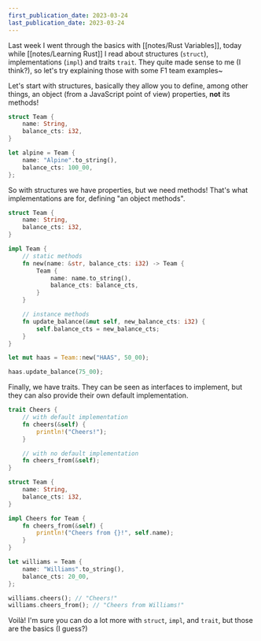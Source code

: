 ```yaml
---
first_publication_date: 2023-03-24
last_publication_date: 2023-03-24
---
```


Last week I went through the basics with [[notes/Rust Variables]], today while [[notes/Learning Rust]] I read about structures (`struct`), implementations (`impl`) and traits `trait`.  They quite made sense to me (I think?), so let's try explaining those with some F1 team examples~

Let's start with structures, basically they allow you to define, among other things, an object (from a JavaScript point of view) properties, **not** its methods!
```rust
struct Team {
	name: String,
	balance_cts: i32,
}

let alpine = Team {
	name: "Alpine".to_string(),
	balance_cts: 100_00,
};
```

So with structures we have properties, but we need methods! That's what implementations are for, defining "an object methods".
```rust
struct Team {
	name: String,
	balance_cts: i32,
}

impl Team {
	// static methods
	fn new(name: &str, balance_cts: i32) -> Team {
		Team {
			name: name.to_string(),
			balance_cts: balance_cts,
		}
	}

	// instance methods
	fn update_balance(&mut self, new_balance_cts: i32) {
		self.balance_cts = new_balance_cts;
	}
}

let mut haas = Team::new("HAAS", 50_00);

haas.update_balance(75_00);
```

Finally, we have traits. They can be seen as interfaces to implement, but they can also provide their own default implementation.
```rust
trait Cheers {
	// with default implementation
	fn cheers(&self) {
		println!("Cheers!");
	}

	// with no default implementation
	fn cheers_from(&self);
}

struct Team {
	name: String,
	balance_cts: i32,
}

impl Cheers for Team {
	fn cheers_from(&self) {
		println!("Cheers from {}!", self.name);
	}
}

let williams = Team {
	name: "Williams".to_string(),
	balance_cts: 20_00,
};

williams.cheers(); // "Cheers!"
williams.cheers_from(); // "Cheers from Williams!"
```

Voilà! I'm sure you can do a lot more with `struct`, `impl`, and `trait`, but those are the basics (I guess?)
